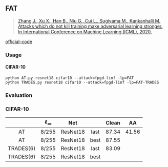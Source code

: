

## FAT

> [Zhang J., Xu X., Han B., Niu G., Cui L., Sugiyama M.,  Kankanhalli M. Attacks which do not kill training make adversarial learning stronger. In International Conference on Machine Learning (ICML), 2020.](http://arxiv.org/abs/2002.11242)

[official-code](https://github.com/zjfheart/Friendly-Adversarial-Training)



### Usage

#### CIFAR-10

	python AT.py resnet18 cifar10 --attack=fpgd-linf -lp=FAT
	python TRADES.py resnet18 cifar10 --attack=fpgd-linf -lp=FAT-TRADES



### Evaluation



### CIFAR-10



|           | $\ell_{\infty}$ |   Net    |      | Clean |  AA   |
| :-------: | :-------------: | :------: | :--: | :---: | :---: |
|    AT     |      8/255      | ResNet18 | last | 87.34 | 41.56 |
|    AT     |      8/255      | ResNet18 | best | 87.55 |       |
| TRADES(6) |      8/255      | ResNet18 | last | 83.09 |       |
| TRADES(6) |      8/255      | ResNet18 | best |       |       |





